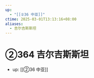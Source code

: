 ```yaml
---
up:
  - "[[②36 中亚]]"
ctime: 2025-03-01T13:13:16+08:00
aliases:
  - 吉尔吉斯斯坦
---
```


# ②364 吉尔吉斯斯坦

- up: [[②36 中亚]]
